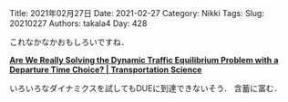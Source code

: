 ﻿Title: 2021年02月27日
Date: 2021-02-27
Category: Nikki
Tags: 
Slug: 20210227
Authors: takala4
Day: 428



これなかなかおもしろいですね．


**[Are We Really Solving the Dynamic Traffic Equilibrium Problem with a Departure Time Choice? | Transportation Science](https://pubsonline.informs.org/doi/abs/10.1287/trsc.2017.0764)**



いろいろなダイナミクスを試してもDUEに到達できないそう．
含蓄に富む．